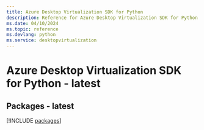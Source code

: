 ```yaml
---
title: Azure Desktop Virtualization SDK for Python
description: Reference for Azure Desktop Virtualization SDK for Python
ms.date: 04/10/2024
ms.topic: reference
ms.devlang: python
ms.service: desktopvirtualization
---
```

# Azure Desktop Virtualization SDK for Python - latest
## Packages - latest
[!INCLUDE [packages](desktop-virtualization-index.md)]